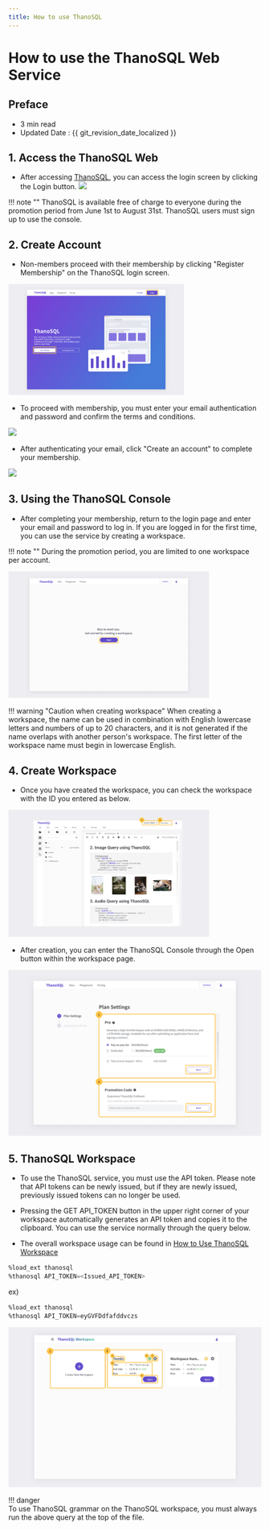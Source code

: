 ```yaml
---
title: How to use ThanoSQL
---
```


# **How to use the ThanoSQL Web Service**

## Preface

- 3 min read
- Updated Date : {{ git_revision_date_localized }}

## **1. Access the ThanoSQL Web**

- After accessing [ThanoSQL](https://www.thanosql.ai/en), you can access the login screen by clicking the Login button.
  <a href = "/en/img/getting_started/img0.png">
  <img src = "/en/img/getting_started/img0.png"></img>
  </a>

!!! note ""
      ThanoSQL is available free of charge to everyone during the promotion period from June 1st to August 31st.
      ThanoSQL users must sign up to use the console.

## **2. Create Account**

- Non-members proceed with their membership by clicking "Register Membership" on the ThanoSQL login screen.

<a href = "/en/img/getting_started/img1.png">
      <img src = "/en/img/getting_started/img1.png" width = 350px></img>
</a>

- To proceed with membership, you must enter your email authentication and password and confirm the terms and conditions.

<a href = "/en/img/getting_started/img2.png">
      <img src = "/en/img/getting_started/img2.png" width=350px></img>
</a>

- After authenticating your email, click "Create an account" to complete your membership.

<a href = "/en/img/getting_started/signup_complete.png">
      <img src = "/en/img/getting_started/signup_complete.png" width=350px></img>
</a>

## **3. Using the ThanoSQL Console**

- After completing your membership, return to the login page and enter your email and password to log in. If you are logged in for the first time, you can use the service by creating a workspace.

!!! note ""
      During the promotion period, you are limited to one workspace per account.

<a href = "/en/img/getting_started/img3.png">
      <img src = "/en/img/getting_started/img3.png" width = 400px></img>
</a>

!!! warning "Caution when creating workspace"
      When creating a workspace, the name can be used in combination with English lowercase letters and numbers of up to 20 characters, and it is not generated if the name overlaps with another person's workspace. The first letter of the workspace name must begin in lowercase English.

## **4. Create Workspace**

- Once you have created the workspace, you can check the workspace with the ID you entered as below.

<a href = "/en/img/getting_started/img7.png">
      <img src = "/en/img/getting_started/img7.png" width = 400px></img>
</a>

- After creation, you can enter the ThanoSQL Console through the Open button within the workspace page.

<a href = "/img/getting_started/img4.png">
      <img src = "/img/getting_started/img4.png"></img>
</a>

## **5. ThanoSQL Workspace**

- To use the ThanoSQL service, you must use the API token. Please note that API tokens can be newly issued, but if they are newly issued, previously issued tokens can no longer be used.

- Pressing the GET API_TOKEN button in the upper right corner of your workspace automatically generates an API token and copies it to the clipboard. You can use the service normally through the query below.

- The overall workspace usage can be found in [How to Use ThanoSQL Workspace](/en/getting_started/hello_ThanoSQL/)

```sql
%load_ext thanosql
%thanosql API_TOKEN=<Issued_API_TOKEN>
```

ex)

```sql
%load_ext thanosql
%thanosql API_TOKEN=eyGVFDdfafddvczs
```

<a href = "/img/getting_started/img6.png">
      <img src = "/img/getting_started/img6.png"></img>
</a>

!!! danger  
      To use ThanoSQL grammar on the ThanoSQL workspace, you must always run the above query at the top of the file.
